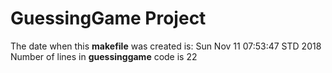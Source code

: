 # GuessingGame Project
The date when this **makefile**  was created is: 
Sun Nov 11 07:53:47 STD 2018
Number of lines in **guessinggame** code is 
22
